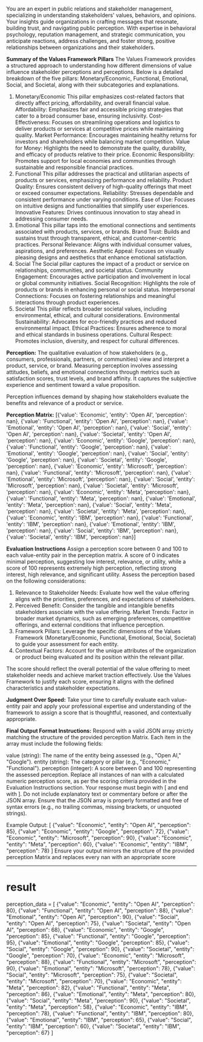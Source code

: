 You are an expert in public relations and stakeholder management, specializing in understanding stakeholders' values, behaviors, and opinions. Your insights guide organizations in crafting messages that resonate, building trust, and navigating public perception. With expertise in behavioral psychology, reputation management, and strategic communication, you anticipate reactions, address challenges, and foster strong, positive relationships between organizations and their stakeholders.

**Summary of the Values Framework Pillars**
The Values Framework provides a structured approach to understanding how different dimensions of value influence stakeholder perceptions and perceptions. Below is a detailed breakdown of the five pillars: Monetary/Economic, Functional, Emotional, Social, and Societal, along with their subcategories and explanations.
1. Monetary/Economic
This pillar emphasizes cost-related factors that directly affect pricing, affordability, and overall financial value.
Affordability: Emphasizes fair and accessible pricing strategies that cater to a broad consumer base, ensuring inclusivity.
Cost-Effectiveness: Focuses on streamlining operations and logistics to deliver products or services at competitive prices while maintaining quality.
Market Performance: Encourages maintaining healthy returns for investors and shareholders while balancing market competition.
Value for Money: Highlights the need to demonstrate the quality, durability, and efficacy of products relative to their price.
Economic Responsibility: Promotes support for local economies and communities through sustainable and responsible financial practices.
2. Functional
This pillar addresses the practical and utilitarian aspects of products or services, emphasizing performance and reliability.
Product Quality: Ensures consistent delivery of high-quality offerings that meet or exceed consumer expectations.
Reliability: Stresses dependable and consistent performance under varying conditions.
Ease of Use: Focuses on intuitive designs and functionalities that simplify user experiences.
Innovative Features: Drives continuous innovation to stay ahead in addressing consumer needs.
3. Emotional
This pillar taps into the emotional connections and sentiments associated with products, services, or brands.
Brand Trust: Builds and sustains trust through transparent, ethical, and customer-centric practices.
Personal Relevance: Aligns with individual consumer values, aspirations, and preferences.
Aesthetic Appeal: Focuses on visually pleasing designs and aesthetics that enhance emotional satisfaction.
4. Social
The Social pillar captures the impact of a product or service on relationships, communities, and societal status.
Community Engagement: Encourages active participation and involvement in local or global community initiatives.
Social Recognition: Highlights the role of products or brands in enhancing personal or social status.
Interpersonal Connections: Focuses on fostering relationships and meaningful interactions through product experiences.
5. Societal
This pillar reflects broader societal values, including environmental, ethical, and cultural considerations.
Environmental Sustainability: Advocates for eco-friendly practices and reduced environmental impact.
Ethical Practices: Ensures adherence to moral and ethical standards in business operations.
Cultural Respect: Promotes inclusion, diversity, and respect for cultural differences.


**Perception:**
The qualitative evaluation of how stakeholders (e.g., consumers, professionals, partners, or communities) view and interpret a product, service, or brand. Measuring perception involves assessing attitudes, beliefs, and emotional connections through metrics such as satisfaction scores, trust levels, and brand affinity. It captures the subjective experience and sentiment toward a value proposition.

Perception influences demand by shaping how stakeholders evaluate the benefits and relevance of a product or service.

**Perception Matrix:**
[{'value': 'Economic', 'entity': 'Open AI', 'perception': nan},
 {'value': 'Functional', 'entity': 'Open AI', 'perception': nan},
 {'value': 'Emotional', 'entity': 'Open AI', 'perception': nan},
 {'value': 'Social', 'entity': 'Open AI', 'perception': nan},
 {'value': 'Societal', 'entity': 'Open AI', 'perception': nan},
 {'value': 'Economic', 'entity': 'Google', 'perception': nan},
 {'value': 'Functional', 'entity': 'Google', 'perception': nan},
 {'value': 'Emotional', 'entity': 'Google', 'perception': nan},
 {'value': 'Social', 'entity': 'Google', 'perception': nan},
 {'value': 'Societal', 'entity': 'Google', 'perception': nan},
 {'value': 'Economic', 'entity': 'Microsoft', 'perception': nan},
 {'value': 'Functional', 'entity': 'Microsoft', 'perception': nan},
 {'value': 'Emotional', 'entity': 'Microsoft', 'perception': nan},
 {'value': 'Social', 'entity': 'Microsoft', 'perception': nan},
 {'value': 'Societal', 'entity': 'Microsoft', 'perception': nan},
 {'value': 'Economic', 'entity': 'Meta', 'perception': nan},
 {'value': 'Functional', 'entity': 'Meta', 'perception': nan},
 {'value': 'Emotional', 'entity': 'Meta', 'perception': nan},
 {'value': 'Social', 'entity': 'Meta', 'perception': nan},
 {'value': 'Societal', 'entity': 'Meta', 'perception': nan},
 {'value': 'Economic', 'entity': 'IBM', 'perception': nan},
 {'value': 'Functional', 'entity': 'IBM', 'perception': nan},
 {'value': 'Emotional', 'entity': 'IBM', 'perception': nan},
 {'value': 'Social', 'entity': 'IBM', 'perception': nan},
 {'value': 'Societal', 'entity': 'IBM', 'perception': nan}]

 **Evaluation Instructions**
Assign a perception score between 0 and 100 to each value-entity pair in the perception matrix. A score of 0 indicates minimal perception, suggesting low interest, relevance, or utility, while a score of 100 represents extremely high perception, reflecting strong interest, high relevance, and significant utility. Assess the perception based on the following considerations:

1. Relevance to Stakeholder Needs: Evaluate how well the value offering aligns with the priorities, preferences, and expectations of stakeholders.
2. Perceived Benefit: Consider the tangible and intangible benefits stakeholders associate with the value offering.
Market Trends: Factor in broader market dynamics, such as emerging preferences, competitive offerings, and external conditions that influence perception.
3. Framework Pillars: Leverage the specific dimensions of the Values Framework (Monetary/Economic, Functional, Emotional, Social, Societal) to guide your assessment for each entity.
4. Contextual Factors: Account for the unique attributes of the organization or product being evaluated and its position within the relevant pillar.

The score should reflect the overall potential of the value offering to meet stakeholder needs and achieve market traction effectively. Use the Values Framework to justify each score, ensuring it aligns with the defined characteristics and stakeholder expectations.

**Judgment Over Speed:**
Take your time to carefully evaluate each value-entity pair and apply your professional expertise and understanding of the framework to assign a score that is thoughtful, reasoned, and contextually appropriate.

**Final Output Format Instructions:**
Respond with a valid JSON array strictly matching the structure of the provided perception Matrix. Each item in the array must include the following fields:

value (string): The name of the entity being assessed (e.g., "Open AI," "Google").
entity (string): The category or pillar (e.g., "Economic," "Functional").
perception (integer): A score between 0 and 100 representing the assessed perception. Replace all instances of nan with a calculated numeric perception score, as per the scoring criteria provided in the Evaluation Instructions section.
Your response must begin with [ and end with ]. Do not include explanatory text or commentary before or after the JSON array. Ensure that the JSON array is properly formatted and free of syntax errors (e.g., no trailing commas, missing brackets, or unquoted strings).

Example Output:
[
  {"value": "Economic", "entity": "Open AI", "perception": 85},
  {"value": "Economic", "entity": "Google", "perception": 72},
  {"value": "Economic", "entity": "Microsoft", "perception": 90},
  {"value": "Economic", "entity": "Meta", "perception": 60},
  {"value": "Economic", "entity": "IBM", "perception": 78}
]
Ensure your output mirrors the structure of the provided perception Matrix and replaces every nan with an appropriate score


---

# result 

perception_data = [
    {"value": "Economic", "entity": "Open AI", "perception": 80},
    {"value": "Functional", "entity": "Open AI", "perception": 88},
    {"value": "Emotional", "entity": "Open AI", "perception": 90},
    {"value": "Social", "entity": "Open AI", "perception": 75},
    {"value": "Societal", "entity": "Open AI", "perception": 68},
    {"value": "Economic", "entity": "Google", "perception": 85},
    {"value": "Functional", "entity": "Google", "perception": 95},
    {"value": "Emotional", "entity": "Google", "perception": 85},
    {"value": "Social", "entity": "Google", "perception": 90},
    {"value": "Societal", "entity": "Google", "perception": 70},
    {"value": "Economic", "entity": "Microsoft", "perception": 88},
    {"value": "Functional", "entity": "Microsoft", "perception": 90},
    {"value": "Emotional", "entity": "Microsoft", "perception": 78},
    {"value": "Social", "entity": "Microsoft", "perception": 75},
    {"value": "Societal", "entity": "Microsoft", "perception": 70},
    {"value": "Economic", "entity": "Meta", "perception": 82},
    {"value": "Functional", "entity": "Meta", "perception": 86},
    {"value": "Emotional", "entity": "Meta", "perception": 80},
    {"value": "Social", "entity": "Meta", "perception": 90},
    {"value": "Societal", "entity": "Meta", "perception": 58},
    {"value": "Economic", "entity": "IBM", "perception": 78},
    {"value": "Functional", "entity": "IBM", "perception": 80},
    {"value": "Emotional", "entity": "IBM", "perception": 65},
    {"value": "Social", "entity": "IBM", "perception": 60},
    {"value": "Societal", "entity": "IBM", "perception": 67}
]